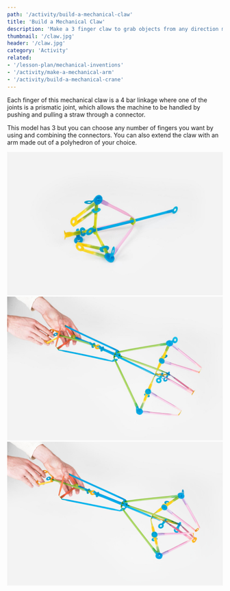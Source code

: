 ```yaml
---
path: '/activity/build-a-mechanical-claw'
title: 'Build a Mechanical Claw'
description: 'Make a 3 finger claw to grab objects from any direction moving a single straw.'
thumbnail: '/claw.jpg'
header: '/claw.jpg'
category: 'Activity'
related:
- '/lesson-plan/mechanical-inventions'
- '/activity/make-a-mechanical-arm'
- '/activity/build-a-mechanical-crane'
---
```


<section component="youtube" url="https://youtu.be/QsTzkzfnWfI"></section>

Each finger of this mechanical claw is a 4 bar linkage where one of the joints is a prismatic joint, which allows the machine to be handled by pushing and pulling a straw through a connector.

This model has 3 but you can choose any number of fingers you want by using and combining the connectors. You can also extend the claw with an arm made out of a polyhedron of your choice.

<section component="gallery">

![Make it in many sizes!](/claw2.jpg)
![Extend the claw with an arm so it's easier to handle](/claw3.jpg)
![Open and close the arm by pulling and pushing a single straw](/claw4.jpg)

</section>
